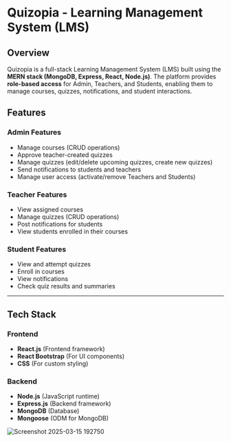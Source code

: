 # Quizopia - Learning Management System (LMS)

## Overview
Quizopia is a full-stack Learning Management System (LMS) built using the **MERN stack (MongoDB, Express, React, Node.js)**. The platform provides **role-based access** for Admin, Teachers, and Students, enabling them to manage courses, quizzes, notifications, and student interactions.

## Features

### Admin Features
- Manage courses (CRUD operations)
- Approve teacher-created quizzes
- Manage quizzes (edit/delete upcoming quizzes, create new quizzes)
- Send notifications to students and teachers
- Manage user access (activate/remove Teachers and Students)

### Teacher Features
- View assigned courses
- Manage quizzes (CRUD operations)
- Post notifications for students
- View students enrolled in their courses

### Student Features
- View and attempt quizzes
- Enroll in courses
- View notifications
- Check quiz results and summaries

---

## Tech Stack

### Frontend
- **React.js** (Frontend framework)
- **React Bootstrap** (For UI components)
- **CSS** (For custom styling)

### Backend
- **Node.js** (JavaScript runtime)
- **Express.js** (Backend framework)
- **MongoDB** (Database)
- **Mongoose** (ODM for MongoDB)



![Screenshot 2025-03-15 192750](https://github.com/user-attachments/assets/8ec5821c-f891-43fd-9645-b82403b51be0)




